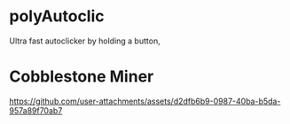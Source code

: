# polyAutoclic
Ultra fast autoclicker by holding a button,

# Cobblestone Miner
https://github.com/user-attachments/assets/d2dfb6b9-0987-40ba-b5da-957a89f70ab7


